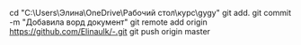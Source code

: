cd "C:\Users\Элина\OneDrive\Рабочий стол\курс\gygy"
git add.
git commit -m "Добавила ворд документ"
git remote add origin <https://github.com/Elinaulk/-.git>
git push origin master
